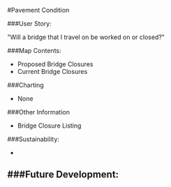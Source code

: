 #Pavement Condition

###User Story:  

"Will a bridge that I travel on be worked on or closed?"

###Map Contents: 
	
- Proposed Bridge Closures
- Current Bridge Closures

###Charting

- None 

###Other Information

- Bridge Closure Listing

###Sustainability:
	
- 

###Future Development:
- 
